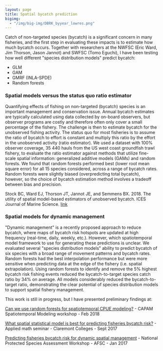 ```yaml
---
layout: page
title: Spatial bycatch prediction
bigimg:
  - "/img/big-img/DBRK_byyear_lowres.png"
---
```


Catch of non-targeted species (bycatch) is a significant concern in many fisheries, and the first step in evaluating these impacts is to estimate how much bycatch occurs. Together with researchers at the NWFSC (Eric Ward, Jim Thorson, Jason Jannot) and SWFSC (Tomo Eguchi), I have been testing how well different "species distribution models" predict bycatch:
  - GLM
  - GAM 
  - GMRF (INLA-SPDE)
  - Random forests

### Spatial models versus the status quo ratio estimator

Quantifying effects of fishing on non-targeted (bycatch) species is an important management and conservation issue. Annual bycatch estimates are typically calculated using data collected by on-board observers, but observer programs are costly and therefore often only cover a small percentage of the fishery. The challenge is then to estimate bycatch for the unobserved fishing activity. The status quo for most fisheries is to assume the ratio of bycatch to effort is constant and multiply this ratio by the effort in the unobserved activity (ratio estimator). We used a dataset with 100% observer coverage, 35 440 hauls from the US west coast groundfish trawl fishery, to evaluate the ratio estimator against methods that utilize fine-scale spatial information: generalized additive models (GAMs) and random forests. We found that random forests performed best (lower root mean square error) for all 15 species considered, across a range of bycatch rates. Random forests were slightly biased (overpredicting total bycatch), however, so the choice of bycatch estimation method involves a tradeoff between bias and precision.

Stock BC, Ward EJ, Thorson JT, Jannot JE, and Semmens BX. 2018. The utility of spatial model-based estimators of unobserved bycatch. ICES Journal of Marine Science. [link](https://academic.oup.com/icesjms/advance-article/doi/10.1093/icesjms/fsy153/5144592?guestAccessKey=881112b1-1e93-4059-841f-d23dcaf89857)

### Spatial models for dynamic management

"Dynamic management" is a recently proposed approach to reduce bycatch, where maps of bycatch risk hotspots are updated at high frequency (real-time, daily, weekly, etc.). However, which spatiotemporal model framework to use for generating these predictions is unclear. We evaluated several "species distribution models" ability to predict bycatch of six species with a broad range of movement patterns and bycatch rates. Random forests had the best interpolation performance but were more sensitive when predicting data at the edge of the fishery (i.e. spatial extrapolation). Using random forests to identify and remove the 5% highest bycatch risk fishing events reduced the bycatch-to-target species catch ratio by 34% on average. All models considerably reduced the bycatch-to-target ratio, demonstrating the clear potential of species distribution models to support spatial fishery management.

This work is still in progress, but I have presented preliminary findings at:

[Can we use random forests for spatiotemporal CPUE modeling?](/pdf/Stock_randomforests_030118_final_small.pdf) - CAPAM Spatiotemporal Modeling workshop - Feb 2018

[What spatial statistical model is best for predicting fisheries bycatch risk?](/pdf/Stock_bycatch_091117.pdf) - Applied math seminar - Claremont Colleges - Sept 2017

[Predicting fisheries bycatch risk for dynamic spatial management](/pdf/PSAW_011917_SpatialBycatch_Stock.pdf) - National Protected Species Assessment Workshop - AFSC - Jan 2017
